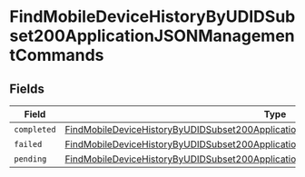 # FindMobileDeviceHistoryByUDIDSubset200ApplicationJSONManagementCommands


## Fields

| Field                                                                                                                                                                                             | Type                                                                                                                                                                                              | Required                                                                                                                                                                                          | Description                                                                                                                                                                                       |
| ------------------------------------------------------------------------------------------------------------------------------------------------------------------------------------------------- | ------------------------------------------------------------------------------------------------------------------------------------------------------------------------------------------------- | ------------------------------------------------------------------------------------------------------------------------------------------------------------------------------------------------- | ------------------------------------------------------------------------------------------------------------------------------------------------------------------------------------------------- |
| `completed`                                                                                                                                                                                       | [FindMobileDeviceHistoryByUDIDSubset200ApplicationJSONManagementCommandsCompleted](../../models/operations/findmobiledevicehistorybyudidsubset200applicationjsonmanagementcommandscompleted.md)[] | :heavy_minus_sign:                                                                                                                                                                                | N/A                                                                                                                                                                                               |
| `failed`                                                                                                                                                                                          | [FindMobileDeviceHistoryByUDIDSubset200ApplicationJSONManagementCommandsFailed](../../models/operations/findmobiledevicehistorybyudidsubset200applicationjsonmanagementcommandsfailed.md)[]       | :heavy_minus_sign:                                                                                                                                                                                | N/A                                                                                                                                                                                               |
| `pending`                                                                                                                                                                                         | [FindMobileDeviceHistoryByUDIDSubset200ApplicationJSONManagementCommandsPending](../../models/operations/findmobiledevicehistorybyudidsubset200applicationjsonmanagementcommandspending.md)[]     | :heavy_minus_sign:                                                                                                                                                                                | N/A                                                                                                                                                                                               |